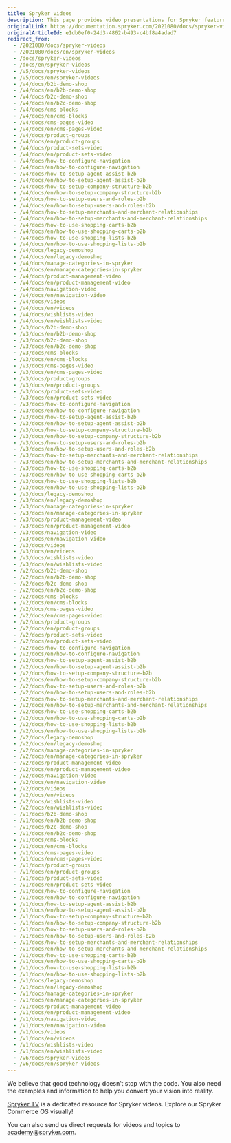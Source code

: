 ```yaml
---
title: Spryker videos
description: This page provides video presentations for Spryker features.
originalLink: https://documentation.spryker.com/2021080/docs/spryker-videos
originalArticleId: e1db0ef0-24d3-4862-b493-c4bf8a4adad7
redirect_from:
  - /2021080/docs/spryker-videos
  - /2021080/docs/en/spryker-videos
  - /docs/spryker-videos
  - /docs/en/spryker-videos
  - /v5/docs/spryker-videos
  - /v5/docs/en/spryker-videos
  - /v4/docs/b2b-demo-shop
  - /v4/docs/en/b2b-demo-shop  
  - /v4/docs/b2c-demo-shop
  - /v4/docs/en/b2c-demo-shop
  - /v4/docs/cms-blocks
  - /v4/docs/en/cms-blocks
  - /v4/docs/cms-pages-video
  - /v4/docs/en/cms-pages-video
  - /v4/docs/product-groups
  - /v4/docs/en/product-groups
  - /v4/docs/product-sets-video
  - /v4/docs/en/product-sets-video
  - /v4/docs/how-to-configure-navigation
  - /v4/docs/en/how-to-configure-navigation
  - /v4/docs/how-to-setup-agent-assist-b2b
  - /v4/docs/en/how-to-setup-agent-assist-b2b
  - /v4/docs/how-to-setup-company-structure-b2b
  - /v4/docs/en/how-to-setup-company-structure-b2b
  - /v4/docs/how-to-setup-users-and-roles-b2b
  - /v4/docs/en/how-to-setup-users-and-roles-b2b
  - /v4/docs/how-to-setup-merchants-and-merchant-relationships
  - /v4/docs/en/how-to-setup-merchants-and-merchant-relationships
  - /v4/docs/how-to-use-shopping-carts-b2b
  - /v4/docs/en/how-to-use-shopping-carts-b2b
  - /v4/docs/how-to-use-shopping-lists-b2b
  - /v4/docs/en/how-to-use-shopping-lists-b2b
  - /v4/docs/legacy-demoshop
  - /v4/docs/en/legacy-demoshop
  - /v4/docs/manage-categories-in-spryker
  - /v4/docs/en/manage-categories-in-spryker
  - /v4/docs/product-management-video
  - /v4/docs/en/product-management-video
  - /v4/docs/navigation-video
  - /v4/docs/en/navigation-video
  - /v4/docs/videos
  - /v4/docs/en/videos
  - /v4/docs/wishlists-video
  - /v4/docs/en/wishlists-video
  - /v3/docs/b2b-demo-shop
  - /v3/docs/en/b2b-demo-shop
  - /v3/docs/b2c-demo-shop
  - /v3/docs/en/b2c-demo-shop
  - /v3/docs/cms-blocks
  - /v3/docs/en/cms-blocks
  - /v3/docs/cms-pages-video
  - /v3/docs/en/cms-pages-video
  - /v3/docs/product-groups
  - /v3/docs/en/product-groups
  - /v3/docs/product-sets-video
  - /v3/docs/en/product-sets-video
  - /v3/docs/how-to-configure-navigation
  - /v3/docs/en/how-to-configure-navigation
  - /v3/docs/how-to-setup-agent-assist-b2b
  - /v3/docs/en/how-to-setup-agent-assist-b2b
  - /v3/docs/how-to-setup-company-structure-b2b
  - /v3/docs/en/how-to-setup-company-structure-b2b
  - /v3/docs/how-to-setup-users-and-roles-b2b
  - /v3/docs/en/how-to-setup-users-and-roles-b2b
  - /v3/docs/how-to-setup-merchants-and-merchant-relationships
  - /v3/docs/en/how-to-setup-merchants-and-merchant-relationships
  - /v3/docs/how-to-use-shopping-carts-b2b
  - /v3/docs/en/how-to-use-shopping-carts-b2b
  - /v3/docs/how-to-use-shopping-lists-b2b
  - /v3/docs/en/how-to-use-shopping-lists-b2b
  - /v3/docs/legacy-demoshop
  - /v3/docs/en/legacy-demoshop
  - /v3/docs/manage-categories-in-spryker
  - /v3/docs/en/manage-categories-in-spryker
  - /v3/docs/product-management-video
  - /v3/docs/en/product-management-video
  - /v3/docs/navigation-video
  - /v3/docs/en/navigation-video
  - /v3/docs/videos
  - /v3/docs/en/videos
  - /v3/docs/wishlists-video
  - /v3/docs/en/wishlists-video
  - /v2/docs/b2b-demo-shop
  - /v2/docs/en/b2b-demo-shop
  - /v2/docs/b2c-demo-shop
  - /v2/docs/en/b2c-demo-shop
  - /v2/docs/cms-blocks
  - /v2/docs/en/cms-blocks
  - /v2/docs/cms-pages-video
  - /v2/docs/en/cms-pages-video
  - /v2/docs/product-groups
  - /v2/docs/en/product-groups
  - /v2/docs/product-sets-video
  - /v2/docs/en/product-sets-video
  - /v2/docs/how-to-configure-navigation
  - /v2/docs/en/how-to-configure-navigation
  - /v2/docs/how-to-setup-agent-assist-b2b
  - /v2/docs/en/how-to-setup-agent-assist-b2b
  - /v2/docs/how-to-setup-company-structure-b2b
  - /v2/docs/en/how-to-setup-company-structure-b2b
  - /v2/docs/how-to-setup-users-and-roles-b2b
  - /v2/docs/en/how-to-setup-users-and-roles-b2b
  - /v2/docs/how-to-setup-merchants-and-merchant-relationships
  - /v2/docs/en/how-to-setup-merchants-and-merchant-relationships
  - /v2/docs/how-to-use-shopping-carts-b2b
  - /v2/docs/en/how-to-use-shopping-carts-b2b
  - /v2/docs/how-to-use-shopping-lists-b2b
  - /v2/docs/en/how-to-use-shopping-lists-b2b
  - /v2/docs/legacy-demoshop
  - /v2/docs/en/legacy-demoshop
  - /v2/docs/manage-categories-in-spryker
  - /v2/docs/en/manage-categories-in-spryker
  - /v2/docs/product-management-video
  - /v2/docs/en/product-management-video
  - /v2/docs/navigation-video
  - /v2/docs/en/navigation-video
  - /v2/docs/videos
  - /v2/docs/en/videos
  - /v2/docs/wishlists-video
  - /v2/docs/en/wishlists-video
  - /v1/docs/b2b-demo-shop
  - /v1/docs/en/b2b-demo-shop
  - /v1/docs/b2c-demo-shop
  - /v1/docs/en/b2c-demo-shop
  - /v1/docs/cms-blocks
  - /v1/docs/en/cms-blocks
  - /v1/docs/cms-pages-video
  - /v1/docs/en/cms-pages-video
  - /v1/docs/product-groups
  - /v1/docs/en/product-groups
  - /v1/docs/product-sets-video
  - /v1/docs/en/product-sets-video
  - /v1/docs/how-to-configure-navigation
  - /v1/docs/en/how-to-configure-navigation
  - /v1/docs/how-to-setup-agent-assist-b2b
  - /v1/docs/en/how-to-setup-agent-assist-b2b
  - /v1/docs/how-to-setup-company-structure-b2b
  - /v1/docs/en/how-to-setup-company-structure-b2b
  - /v1/docs/how-to-setup-users-and-roles-b2b
  - /v1/docs/en/how-to-setup-users-and-roles-b2b
  - /v1/docs/how-to-setup-merchants-and-merchant-relationships
  - /v1/docs/en/how-to-setup-merchants-and-merchant-relationships
  - /v1/docs/how-to-use-shopping-carts-b2b
  - /v1/docs/en/how-to-use-shopping-carts-b2b
  - /v1/docs/how-to-use-shopping-lists-b2b
  - /v1/docs/en/how-to-use-shopping-lists-b2b
  - /v1/docs/legacy-demoshop
  - /v1/docs/en/legacy-demoshop
  - /v1/docs/manage-categories-in-spryker
  - /v1/docs/en/manage-categories-in-spryker
  - /v1/docs/product-management-video
  - /v1/docs/en/product-management-video
  - /v1/docs/navigation-video
  - /v1/docs/en/navigation-video
  - /v1/docs/videos
  - /v1/docs/en/videos
  - /v1/docs/wishlists-video
  - /v1/docs/en/wishlists-video
  - /v6/docs/spryker-videos
  - /v6/docs/en/spryker-videos
---
```


We believe that good technology doesn’t stop with the code. You also need the examples and information to help you convert your vision into reality.

[Spryker TV](https://training.spryker.com/pages/spryker-tv) is a dedicated resource for Spryker videos. Explore our Spryker Commerce OS visually!

You can also send us direct requests for videos and topics to [academy@spryker.com](mailto:academy@spryker.com).


